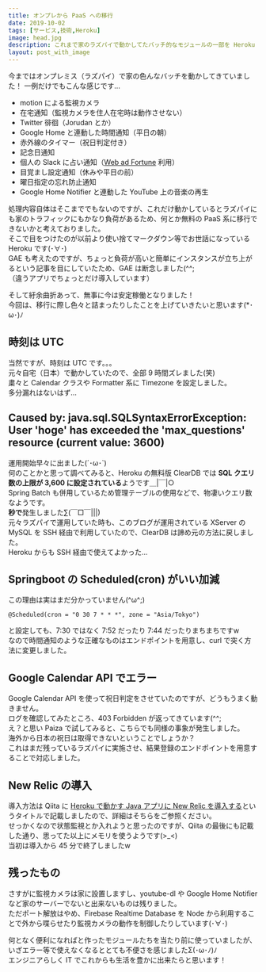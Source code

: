 ```yaml
---
title: オンプレから PaaS への移行
date: 2019-10-02
tags: [サービス,技術,Heroku]
image: head.jpg
description: これまで家のラズパイで動かしてたバッチ的なモジュールの一部を Heroku に移行した時のことを書きたいと思います！
layout: post_with_image
---
```


今まではオンプレミス（ラズパイ）で家の色んなバッチを動かしてきていました！
一例だけでもこんな感じです…

- motion による監視カメラ
- 在宅通知（監視カメラを住人在宅時は動作させない）
- Twitter 徘徊（Jorudan とか）
- Google Home と連動した時間通知（平日の朝）
- 赤外線のタイマー（祝日判定付き）
- 記念日通知
- 個人の Slack に占い通知（[Web ad Fortune](http://jugemkey.jp/api/waf/api_free.php) 利用）
- 目覚まし設定通知（休みや平日の前）
- 曜日指定の忘れ防止通知
- Google Home Notifier と連動した YouTube 上の音楽の再生

処理内容自体はそこまででもないのですが、これだけ動かしているとラズパイにも家のトラフィックにもかなり負荷があるため、何とか無料の PaaS 系に移行できないかと考えておりました。  
そこで目をつけたのが以前より使い捨てマークダウン等でお世話になっている Heroku です(･∀･)  
GAE も考えたのですが、ちょっと負荷が高いと簡単にインスタンスが立ち上がるという記事を目にしていたため、GAE は断念しました(^^;  
（違うアプリでちょっとだけ導入しています）

そして紆余曲折あって、無事に今は安定稼働となりました！  
今回は、移行に際し色々と詰まったりしたことを上げていきたいと思います(*･ω･)ﾉ

## 時刻は UTC

当然ですが、時刻は UTC です。。。  
元々自宅（日本）で動かしていたので、全部 9 時間ズレました(笑)  
粛々と Calendar クラスや Formatter 系に Timezone を設定しました。  
多分漏れはないはず…

## Caused by: java.sql.SQLSyntaxErrorException: User 'hoge' has exceeded the 'max_questions' resource (current value: 3600)

運用開始早々に出ました(´･ω･`)  
何のことかと思って調べてみると、Heroku の無料版 ClearDB では **SQL クエリ数の上限が 3,600 に設定されている**ようです＿|￣|○  
Spring Batch も併用しているため管理テーブルの使用などで、物凄いクエリ数なようです。  
**秒で**発生しました∑(￣□￣|||)  
元々ラズパイで運用していた時も、このブログが運用されている XServer の MySQL を SSH 経由で利用していたので、ClearDB は諦め元の方法に戻しました。  
Heroku からも SSH 経由で使えてよかった…

## Springboot の Scheduled(cron) がいい加減

この理由は実はまだ分かっていません(^ω^;)

```
@Scheduled(cron = "0 30 7 * * *", zone = "Asia/Tokyo")
```

と設定しても、7:30 ではなく 7:52 だったり 7:44 だったりまちまちですw  
なので時間通知のような正確なものはエンドポイントを用意し、curl で突く方法に変更しました。

## Google Calendar API でエラー

Google Calendar API を使って祝日判定をさせていたのですが、どうもうまく動きません。  
ログを確認してみたところ、403 Forbidden が返ってきています(^^;  
え？と思い Paiza で試してみると、こちらでも同様の事象が発生しました。  
海外から日本の祝日は取得できないということでしょうか？  
これはまだ残っているラズパイに実施させ、結果登録のエンドポイントを用意することで対応しました。

## New Relic の導入

導入方法は Qiita に [Heroku で動かす Java アプリに New Relic を導入する](https://qiita.com/bvlion/items/9c069074bd6e84473a2e)というタイトルで記載しましたので、詳細はそちらをご参照ください。  
せっかくなので状態監視とか入れようと思ったのですが、Qiita の最後にも記載した通り、思ってた以上にメモリを使うようです(>_<)  
当初は導入から 45 分で終了しましたw

## 残ったもの

さすがに監視カメラは家に設置しますし、youtube-dl や Google Home Notifier など家のサーバーでないと出来ないものは残りました。  
ただポート解放はやめ、Firebase Realtime Database を Node から利用することで外から喋らせたり監視カメラの動作を制御したりしています(･∀･)

何となく便利になればと作ったモジュールたちを当たり前に使っていましたが、いざエラー等で使えなくなるととても不便さを感じましたΣ(･ω･ﾉ)ﾉ  
エンジニアらしく IT でこれからも生活を豊かに出来たらと思います！
